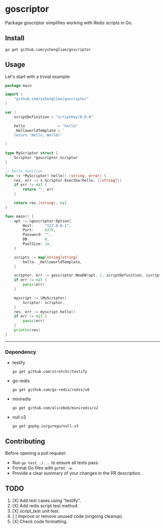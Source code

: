 # goscriptor

Package goscriptor simplifies working with Redis scripts in Go.

## Install

```console
go get github.com/yshengliao/goscriptor
```

## Usage

Let's start with a trivial example:

```go
package main

import (
    "github.com/yshengliao/goscriptor"
)

var (
    scriptDefinition = "scriptKey|0.0.0"

    hello               = "hello"
    _HelloworldTemplate = `
    return 'Hello, World!'
    `
)

type MyScriptor struct {
    Scriptor *goscriptor.Scriptor
}

// hello function
func (s *MyScriptor) hello() (string, error) {
    res, err := s.Scriptor.ExecSha(hello, []string{})
    if err != nil {
        return "", err
    }

    return res.(string), nil
}

func main() {
    opt := &goscriptor.Option{
        Host:     "127.0.0.1",
        Port:     6379,
        Password: "",
        DB:       0,
        PoolSize: 10,
    }

    scripts := map[string]string{
        hello: _HelloworldTemplate,
    }

    scriptor, err := goscriptor.NewDB(opt, 1, scriptDefinition, &scripts)
    if err != nil {
        panic(err)
    }

    myscript := &MyScriptor{
        Scriptor: scriptor,
    }
    res, err := myscript.hello()
    if err != nil {
        panic(err)
    }
    println(res)
}
```

----------

### Dependency

- testify

  ```console
  go get github.com/stretchr/testify
  ```

- go-redis  

  ```console
  go get github.com/go-redis/redis/v8
  ```

- miniredis

  ```console
  go get github.com/alicebob/miniredis/v2
  ```

- null.v3  

  ```console
  go get gopkg.in/guregu/null.v3
  ```

## Contributing

Before opening a pull request:

- Run `go test ./...` to ensure all tests pass.
- Format Go files with `gofmt -w`.
- Provide a clear summary of your changes in the PR description.

## TODO

1. [X] Add test cases using "testify".
2. [X] Add redis script test method.
3. [X] script_test unit test.
4. [ ] Improve or remove unused code (ongoing cleanup).
5. [X] Check code formatting.
